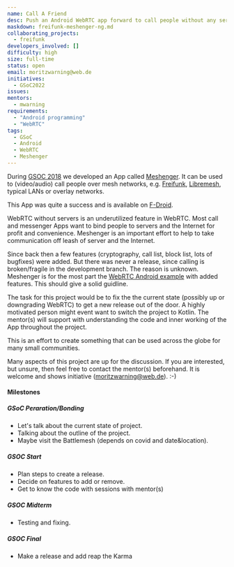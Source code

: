 ```yaml
---
name: Call A Friend
desc: Push an Android WebRTC app forward to call people without any servers. 
maskdown: freifunk-meshenger-ng.md
collaborating_projects:
  - freifunk
developers_involved: []
difficulty: high
size: full-time
status: open
email: moritzwarning@web.de
initiatives:
  - GSoC2022
issues:
mentors:
  - mwarning
requirements:
  - "Android programming"
  - "WebRTC"
tags:
  - GSoC
  - Android
  - WebRTC
  - Meshenger
---
```


During [GSOC 2018](https://blog.freifunk.net/2018/08/14/meshenger-p2p-local-network-messenger-final-update/) we developed an App called [Meshenger](https://github.com/meshenger-app/). It can be used to (video/audio) call people over mesh networks, e.g. [Freifunk](https://freifunk.net/), [Libremesh](https://libremesh.org/), typical LANs or overlay networks.

This App was quite a success and is available on [F-Droid](https://f-droid.org/en/packages/d.d.meshenger/).

WebRTC without servers is an underutilized feature in WebRTC. Most call and messenger Apps want to bind people to servers and the Internet for profit and convenience. Meshenger is an important effort to help to take communication off leash of server and the Internet.

Since back then a few features (cryptography, call list, block list, lots of bugfixes) were added. But there was never a release, since calling is broken/fragile in the development branch. The reason is unknown.
Meshenger is for the most part the [WebRTC Android example](https://chromium.googlesource.com/external/webrtc/+/refs/heads/main/examples/androidapp/) with added features. This should give a solid guidline.

The task for this project would be to fix the the current state (possibly up or downgrading WebRTC) to get a new release out of the door. A highly motivated person might event want to switch the project to Kotlin. The mentor(s) will support with understanding the code and inner working of the App throughout the project.

This is an effort to create something that can be used across the globe for many small communities.

Many aspects of this project are up for the discussion. If you are interested, but unsure, then feel free to contact the mentor(s) beforehand. It is welcome and shows initiative (moritzwarning@web.de). :-)

#### Milestones

##### GSoC Peraration/Bonding

* Let's talk about the current state of project.
* Talking about the outline of the project.
* Maybe visit the Battlemesh (depends on covid and date&location).

##### GSOC Start

* Plan steps to create a release.
* Decide on features to add or remove.
* Get to know the code with sessions with mentor(s)

##### GSOC Midterm

* Testing and fixing.

##### GSOC Final

* Make a release and add reap the Karma
